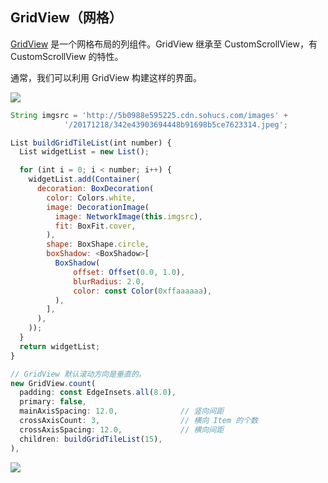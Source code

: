
## GridView（网格）
[GridView](https://docs.flutter.io/flutter/widgets/GridView-class.html) 是一个网格布局的列组件。GridView 继承至 CustomScrollView，有 CustomScrollView 的特性。

通常，我们可以利用 GridView 构建这样的界面。

![](/../../image/20180701174739.png)


```js
String imgsrc = 'http://5b0988e595225.cdn.sohucs.com/images' +
            '/20171218/342e43903694448b91698b5ce7623314.jpeg';

List buildGridTileList(int number) {
  List widgetList = new List();

  for (int i = 0; i < number; i++) {
    widgetList.add(Container(
      decoration: BoxDecoration(
        color: Colors.white,
        image: DecorationImage(
          image: NetworkImage(this.imgsrc),
          fit: BoxFit.cover,
        ),
        shape: BoxShape.circle,
        boxShadow: <BoxShadow>[
          BoxShadow(
              offset: Offset(0.0, 1.0),
              blurRadius: 2.0,
              color: const Color(0xffaaaaaa),
          ),
        ],
      ),
    ));
  }
  return widgetList;
}

// GridView 默认滚动方向是垂直的。
new GridView.count(
  padding: const EdgeInsets.all(8.0),
  primary: false,
  mainAxisSpacing: 12.0,              // 竖向间距
  crossAxisCount: 3,                  // 横向 Item 的个数
  crossAxisSpacing: 12.0,             // 横向间距
  children: buildGridTileList(15),
),
```

![](/../../image/20180701174020.png)
